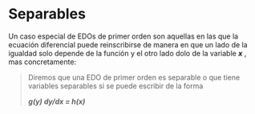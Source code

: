 # Separables

Un caso especial de EDOs de primer orden son aquellas en las que la ecuación diferencial puede reinscribirse de manera
en que un lado de la igualdad solo depende de la función y el otro lado dolo de la variable ***x*** , mas concretamente:
> Diremos que una EDO de primer orden es separable o que tiene variables separables si se puede escribir de la forma
> 
>***g(y) dy/dx = h(x)***

